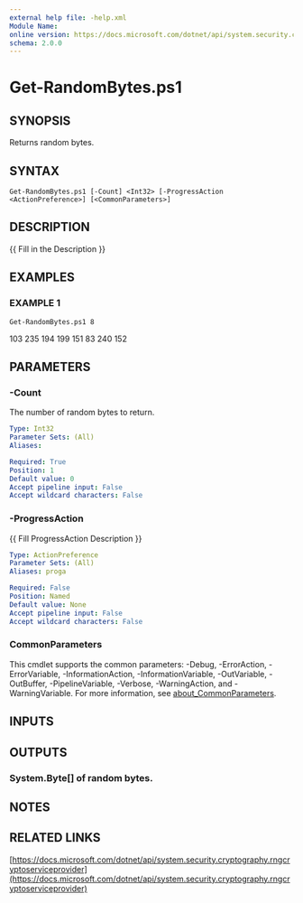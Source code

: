 ```yaml
---
external help file: -help.xml
Module Name:
online version: https://docs.microsoft.com/dotnet/api/system.security.cryptography.rngcryptoserviceprovider
schema: 2.0.0
---
```


# Get-RandomBytes.ps1

## SYNOPSIS
Returns random bytes.

## SYNTAX

```
Get-RandomBytes.ps1 [-Count] <Int32> [-ProgressAction <ActionPreference>] [<CommonParameters>]
```

## DESCRIPTION
{{ Fill in the Description }}

## EXAMPLES

### EXAMPLE 1
```
Get-RandomBytes.ps1 8
```

103
235
194
199
151
83
240
152

## PARAMETERS

### -Count
The number of random bytes to return.

```yaml
Type: Int32
Parameter Sets: (All)
Aliases:

Required: True
Position: 1
Default value: 0
Accept pipeline input: False
Accept wildcard characters: False
```

### -ProgressAction
{{ Fill ProgressAction Description }}

```yaml
Type: ActionPreference
Parameter Sets: (All)
Aliases: proga

Required: False
Position: Named
Default value: None
Accept pipeline input: False
Accept wildcard characters: False
```

### CommonParameters
This cmdlet supports the common parameters: -Debug, -ErrorAction, -ErrorVariable, -InformationAction, -InformationVariable, -OutVariable, -OutBuffer, -PipelineVariable, -Verbose, -WarningAction, and -WarningVariable. For more information, see [about_CommonParameters](http://go.microsoft.com/fwlink/?LinkID=113216).

## INPUTS

## OUTPUTS

### System.Byte[] of random bytes.
## NOTES

## RELATED LINKS

[https://docs.microsoft.com/dotnet/api/system.security.cryptography.rngcryptoserviceprovider](https://docs.microsoft.com/dotnet/api/system.security.cryptography.rngcryptoserviceprovider)

